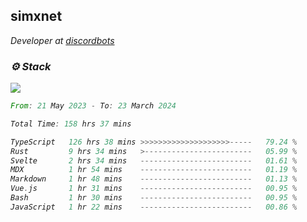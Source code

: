 <h2>simxnet</h2>
<p><em>Developer at <a href="https://github.com/dbotslist">discordbots</a></p>

### ⚙️ Stack
![](https://skillicons.dev/icons?i=git,docker,js,ts,cloudflare,css,deno,express,cpp,rust,arduino,graphql,html,nestjs,react,apollo,bash,lua,nextjs,nodejs,ps,powershell,neovim,postgres,tailwind,prisma)

<!--START_SECTION:waka-->

```rust
From: 21 May 2023 - To: 23 March 2024

Total Time: 158 hrs 37 mins

TypeScript   126 hrs 38 mins >>>>>>>>>>>>>>>>>>>>-----   79.24 %
Rust         9 hrs 34 mins   >------------------------   05.99 %
Svelte       2 hrs 34 mins   -------------------------   01.61 %
MDX          1 hr 54 mins    -------------------------   01.19 %
Markdown     1 hr 48 mins    -------------------------   01.13 %
Vue.js       1 hr 31 mins    -------------------------   00.95 %
Bash         1 hr 30 mins    -------------------------   00.95 %
JavaScript   1 hr 22 mins    -------------------------   00.86 %
```

<!--END_SECTION:waka-->


<!--
<p align="center">
     <a href="https://discord.gg/HhybNhchcC"><img src="https://invidget.switchblade.xyz/sejc7TnX6N" align="center" ><a>
</p> 
-->
